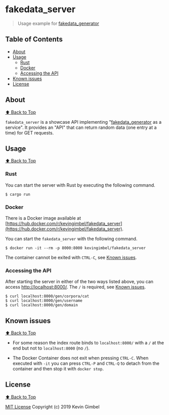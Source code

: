 # fakedata_server
> Usage example for [fakedata_generator](https://github.com/kevingimbel/fakedata_generator)

## Table of Contents
* [About](#about)
* [Usage](#usage)
  * [Rust](#rust)
  * [Docker](#docker)
  * [Accessing the API](#accessing-the-api)
* [Known issues](#known-issues) 
* [License](#license) 

## About
[⬆️ Back to Top](#table-of-contents)

`fakedata_server` is a showcase API implementing "[fakedata_generator](https://github.com/kevingimbel/fakedata_generator) as a service". It provides an "API" that can return random data (one entry at a time) for GET requests.

## Usage
[⬆️ Back to Top](#table-of-contents)

### Rust

You can start the server with Rust by executing the following command.

```
$ cargo run
```

### Docker

There is a Docker image available at [https://hub.docker.com/r/kevingimbel/fakedata_server](https://hub.docker.com/r/kevingimbel/fakedata_server).

You can start the `fakedata_server` with the following command. 
```
$ docker run -it --rm -p 8000:8000 kevingimbel/fakedata_server
```

The container cannot be exited with `CTRL-C`, see [Known issues](#known-issues).


### Accessing the API

After starting the server in either of the two ways listed above, you can access [http://localhost:8000/](http://localhost:8000/). The `/` is required, see [Known issues](#known-issues).

```
$ curl localhost:8000/gen/corpora/cat
$ curl localhost:8000/gen/username
$ curl localhost:8000/gen/domain 
```
## Known issues
[⬆️ Back to Top](#table-of-contents)

* For some reason the index route binds to `localhost:8000/` with a `/` at the end but not to `localhost:8000` (no `/`).

* The Docker Container does not exit when pressing `CTRL-C`. When executed with `-it` you can press `CTRL-P` and `CTRL-Q` to detach from the container and then stop it with `docker stop`. 

## License
[⬆️ Back to Top](#table-of-contents)

[MIT License](https://github.com/kevingimbel/fakedata_server/blob/master/LICENSE) Copyright (c) 2019 Kevin Gimbel